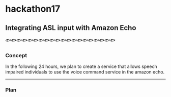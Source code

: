# hackathon17
## Integrating ASL input with Amazon Echo
🐟🐟🐟🐟🐟🐟🐟🐟🐟🐟🐟🐟🐟🐟🐟🐟🐟🐟🐟🐟
### Concept
In the following 24 hours, we plan to create a service that allows speech impaired individuals to use the voice command service in the amazon echo. 

----
### Plan



